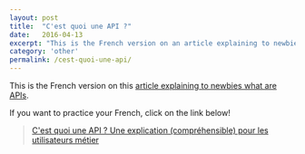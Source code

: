 ```yaml
---
layout: post
title:  "C'est quoi une API ?"
date:   2016-04-13
excerpt: "This is the French version on an article explaining to newbies what are APIs."
category: 'other'
permalink: /cest-quoi-une-api/
---
```


This is the French version on this [article explaining to newbies what are APIs](http://remimercier.com/what-is-an-api/).

If you want to practice your French, click on the link below!

<blockquote>
  <a href="https://medium.com/@mercier_remi/c-est-quoi-une-api-f37ae350cb9">C'est quoi une API ? Une explication (compréhensible) pour les utilisateurs métier</a>
</blockquote>
